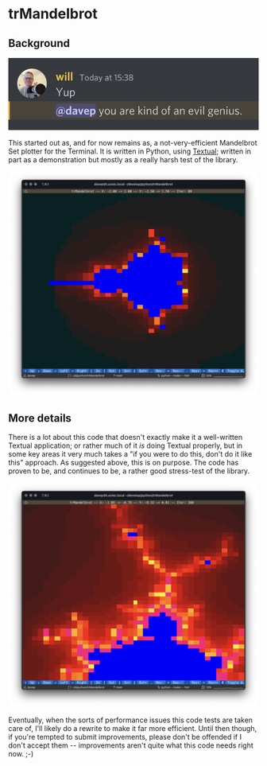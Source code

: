 # trMandelbrot

## Background

![Evil](img/evil.jpg)

This started out as, and for now remains as, a not-very-efficient Mandelbrot
Set plotter for the Terminal. It is written in Python, using
[Textual](https://textual.textualize.io/); written in part as a
demonstration but mostly as a really harsh test of the library.

![Evil](img/set1.png)

## More details

There is a lot about this code that doesn't exactly make it a well-written
Textual application; or rather much of it *is* doing Textual properly, but
in some key areas it very much takes a "if you were to do this, don't do it
like this" approach. As suggested above, this is on purpose. The code has
proven to be, and continues to be, a rather good stress-test of the library.

![Evil](img/set2.png)

Eventually, when the sorts of performance issues this code tests are taken
care of, I'll likely do a rewrite to make it far more efficient. Until then
though, if you're tempted to submit improvements, please don't be offended
if I don't accept them -- improvements aren't quite what this code needs
right now. ;-)

[//]: # (README.md ends here)
